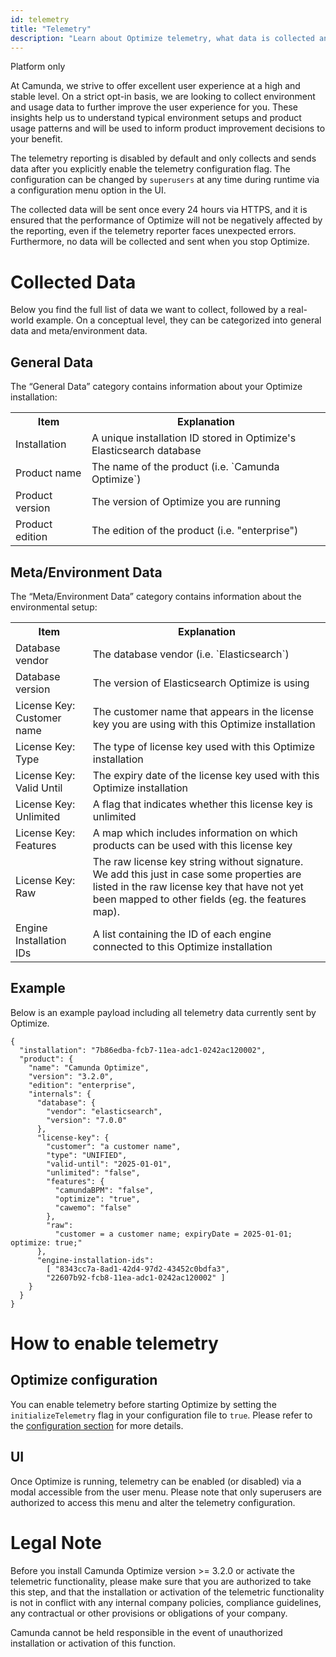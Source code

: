 ```yaml
---
id: telemetry
title: "Telemetry"
description: "Learn about Optimize telemetry, what data is collected and why."
---
```


<span class="badge badge--platform">Platform only</span>

At Camunda, we strive to offer excellent user experience at a high and stable level. On a strict opt-in basis, we are looking to collect environment and usage data to further improve the user experience for you. These insights help us to understand typical environment setups and product usage patterns and will be used to inform product improvement decisions to your benefit.

The telemetry reporting is disabled by default and only collects and sends data after you explicitly enable the telemetry configuration flag. The configuration can be changed by `superusers` at any time during runtime via a configuration menu option in the UI.

The collected data will be sent once every 24 hours via HTTPS, and it is ensured that the performance of Optimize will not be negatively affected by the reporting, even if the telemetry reporter faces unexpected errors. Furthermore, no data will be collected and sent when you stop Optimize.

# Collected Data

Below you find the full list of data we want to collect, followed by a real-world example. On a conceptual level, they can be categorized into general data and meta/environment data.

## General Data

The “General Data” category contains information about your Optimize installation:

<table class="table table-striped">
  <tr>
    <th>Item</th>
    <th>Explanation</th>
  </tr>
  <tr>
    <td>Installation</td>
    <td>A unique installation ID stored in Optimize's Elasticsearch database</td>
  </tr>
  <tr>
    <td>Product name</td>
    <td>The name of the product (i.e. `Camunda Optimize`)</td>
  </tr>
  <tr>
    <td>Product version</td>
    <td>The version of Optimize you are running</td>
  </tr>
  <tr>
    <td>Product edition</td>
    <td>The edition of the product (i.e. "enterprise")</td>
  </tr>
</table>

## Meta/Environment Data

The “Meta/Environment Data” category contains information about the environmental setup:

<table class="table table-striped">
  <tr>
    <th>Item</th>
    <th>Explanation</th>
  </tr>
  <tr>
    <td>Database vendor</td>
    <td>The database vendor (i.e. `Elasticsearch`)</td>
  </tr>
  <tr>
    <td>Database version</td>
    <td>The version of Elasticsearch Optimize is using</td>
  </tr>
  <tr>
    <td>License Key: Customer name</td>
    <td>The customer name that appears in the license key you are using with this Optimize installation</td>
  </tr>
  <tr>
    <td>License Key: Type</td>
    <td>The type of license key used with this Optimize installation</td>
  </tr>
  <tr>
    <td>License Key: Valid Until</td>
    <td>The expiry date of the license key used with this Optimize installation</td>
  </tr>
  <tr>
    <td>License Key: Unlimited</td>
    <td>A flag that indicates whether this license key is unlimited</td>
  </tr>
  <tr>
    <td>License Key: Features</td>
    <td>A map which includes information on which products can be used with this license key</td>
  </tr>
  <tr>
    <td>License Key: Raw</td>
    <td>The raw license key string without signature. We add this just in case some properties are listed in the raw license key that have not yet been mapped to other fields (eg. the features map).</td>
  </tr>
  <tr>
    <td>Engine Installation IDs</td>
    <td>A list containing the ID of each engine connected to this Optimize installation</td>
  </tr>
</table>

## Example

Below is an example payload including all telemetry data currently sent by Optimize.

```
{
  "installation": "7b86edba-fcb7-11ea-adc1-0242ac120002",
  "product": {
    "name": "Camunda Optimize",
    "version": "3.2.0",
    "edition": "enterprise",
    "internals": {
      "database": {  
        "vendor": "elasticsearch",
        "version": "7.0.0"
      },
      "license-key": {
        "customer": "a customer name",
        "type": "UNIFIED",
        "valid-until": "2025-01-01",
        "unlimited": "false",
        "features": {
          "camundaBPM": "false",
          "optimize": "true",
          "cawemo": "false"
        },
        "raw": 
          "customer = a customer name; expiryDate = 2025-01-01; optimize: true;"
      },
      "engine-installation-ids": 
        [ "8343cc7a-8ad1-42d4-97d2-43452c0bdfa3", 
        "22607b92-fcb8-11ea-adc1-0242ac120002" ]
    }
  }
}
```

# How to enable telemetry

## Optimize configuration

You can enable telemetry before starting Optimize by setting the `initializeTelemetry` flag in your configuration file to `true`. Please refer to the [configuration section](../configuration#telemetry-configuration) for more details.

## UI

Once Optimize is running, telemetry can be enabled (or disabled) via a modal accessible from the user menu. Please note that only superusers are authorized to access this menu and alter the telemetry configuration.

# Legal Note

Before you install Camunda Optimize version >= 3.2.0 or activate the telemetric functionality, please make sure that you are authorized to take this step, and that the installation or activation of the telemetric functionality is not in conflict with any internal company policies, compliance guidelines, any contractual or other provisions or obligations of your company.

Camunda cannot be held responsible in the event of unauthorized installation or activation of this function.